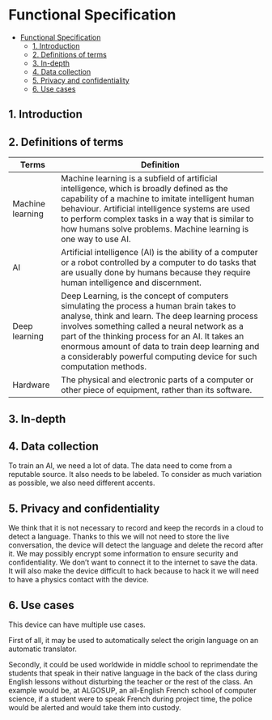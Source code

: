 # Functional Specification

- [Functional Specification](#functional-specification)
  - [1. Introduction](#1-introduction)
  - [2. Definitions of terms](#2-definitions-of-terms)
  - [3. In-depth](#3-in-depth)
  - [4. Data collection](#4-data-collection)
  - [5. Privacy and confidentiality](#5-privacy-and-confidentiality)
  - [6. Use cases](#6-use-cases)

## 1. Introduction

## 2. Definitions of terms

|  Terms| Definition  |
|--|--|
| Machine learning| Machine learning is a subfield of artificial intelligence, which is broadly defined as the capability of a machine to imitate intelligent human behaviour. Artificial intelligence systems are used to perform complex tasks in a way that is similar to how humans solve problems. Machine learning is one way to use AI. |
|AI| Artificial intelligence (AI) is the ability of a computer or a robot controlled by a computer to do tasks that are usually done by humans because they require human intelligence and discernment. |
|Deep learning| Deep Learning, is the concept of computers simulating the process a human brain takes to analyse, think and learn. The deep learning process involves something called a neural network as a part of the thinking process for an AI. It takes an enormous amount of data to train deep learning and a considerably powerful computing device for such computation methods.|
|Hardware| The physical and electronic parts of a computer or other piece of equipment, rather than its software.|

## 3. In-depth

## 4. Data collection

To train an AI, we need a lot of data. The data need to come from a reputable source. It also needs to be labeled.
To consider as much variation as possible, we also need different accents.

## 5. Privacy and confidentiality

We think that it is not necessary to record and keep the records in a cloud to detect a language. Thanks to this we will not need to store the live conversation, the device will detect the language and delete the record after it. We may possibly encrypt some information to ensure security and confidentiality. We don’t want to connect it to the internet to save the data. It will also make the device difficult to hack because to hack it we will need to have a physics contact with the device.

## 6. Use cases

This device can have multiple use cases.

First of all, it may be used to automatically select the origin language on an automatic translator.

Secondly, it could be used worldwide in middle school to reprimendate the students that speak in their native language in the back of the class during English lessons without disturbing the teacher or the rest of the class.
An example would be, at ALGOSUP, an all-English French school of computer science, if a student were to speak French during project time, the police would be alerted and would take them into custody.
